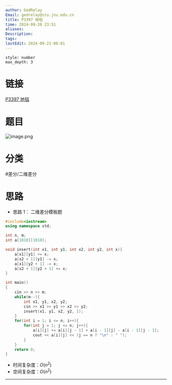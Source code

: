 ```yaml
---
author: GedRelay
Email: gedrelay@stu.jnu.edu.cn
title: P3397 地毯
time: 2024-09-20 23:51
aliases: 
Description: 
tags: 
lastEdit: 2024-09-21-00:01
---
```


```toc
style: number
max_depth: 3
```

# 链接
[P3397 地毯](https://www.luogu.com.cn/problem/P3397) 

# 题目
![image.png](https://ged-pic-bed.oss-cn-guangzhou.aliyuncs.com/img/202409202352682.png)


# 分类
#差分/二维差分 

# 思路
- 思路 1：
二维差分模板题


```cpp
#include<iostream>
using namespace std;

int n, m;
int a[1010][1010];

void insert(int x1, int y1, int x2, int y2, int x){
    a[x1][y1] += x;
    a[x2 + 1][y1] -= x;
    a[x1][y2 + 1] -= x;
    a[x2 + 1][y2 + 1] += x;
}

int main()
{
	cin >> n >> m;
	while(m--){
	    int x1, y1, x2, y2;
	    cin >> x1 >> y1 >> x2 >> y2;
	    insert(x1, y1, x2, y2, 1);
	}
	for(int i = 1; i <= n; i++){
	    for(int j = 1; j <= n; j++){
	        a[i][j] += a[i][j - 1] + a[i - 1][j] - a[i - 1][j - 1];
	        cout << a[i][j] << (j == n ? "\n" : " ");
	    }
	}
	return 0;
}
```


- 时间复杂度：${O\left( n^{2}  \right)  }$ 
- 空间复杂度：${O\left( n^{2}  \right)  }$ 


---

